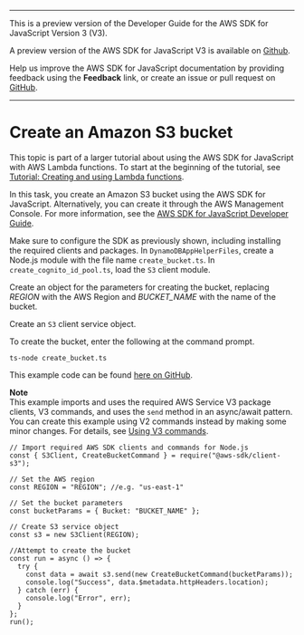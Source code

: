 --------

This is a preview version of the Developer Guide for the AWS SDK for JavaScript Version 3 \(V3\)\.

A preview version of the AWS SDK for JavaScript V3 is available on [Github](https://github.com/aws/aws-sdk-js-v3)\.

Help us improve the AWS SDK for JavaScript documentation by providing feedback using the **Feedback** link, or create an issue or pull request on [GitHub](https://github.com/awsdocs/aws-sdk-for-javascript-v3)\.

--------

# Create an Amazon S3 bucket<a name="s3-crossservices-adddata-create-bucket"></a>

This topic is part of a larger tutorial about using the AWS SDK for JavaScript with AWS Lambda functions\. To start at the beginning of the tutorial, see [Tutorial: Creating and using Lambda functions](https://docs.aws.amazon.com/sdk-for-javascript/v2/developer-guide/sdk-cross-service-example-submitting-data.html)\. 

In this task, you create an Amazon S3 bucket using the AWS SDK for JavaScript\. Alternatively, you can create it through the AWS Management Console\. For more information, see the [AWS SDK for JavaScript Developer Guide](https://docs.aws.amazon.com/AmazonS3/latest/user-guide/create-bucket.html)\. 

Make sure to configure the SDK as previously shown, including installing the required clients and packages\. In `DynamoDBAppHelperFiles`, create a Node\.js module with the file name `create_bucket.ts`\. In `create_cognito_id_pool.ts`, load the `S3` client module\.

Create an object for the parameters for creating the bucket, replacing *REGION* with the AWS Region and *BUCKET\_NAME* with the name of the bucket\.

Create an `S3` client service object\.

To create the bucket, enter the following at the command prompt\.

```
ts-node create_bucket.ts
```

This example code can be found [here on GitHub](https://github.com/awsdocs/aws-doc-sdk-examples/blob/master/javascriptv3/example_code/cross-services/submit-data-app/src/dynamoAppHelperFiles/create-bucket.ts)\.

**Note**  
This example imports and uses the required AWS Service V3 package clients, V3 commands, and uses the `send` method in an async/await pattern\. You can create this example using V2 commands instead by making some minor changes\. For details, see [Using V3 commands](welcome.md#using_v3_commands)\.

```
// Import required AWS SDK clients and commands for Node.js
const { S3Client, CreateBucketCommand } = require("@aws-sdk/client-s3");

// Set the AWS region
const REGION = "REGION"; //e.g. "us-east-1"

// Set the bucket parameters
const bucketParams = { Bucket: "BUCKET_NAME" };

// Create S3 service object
const s3 = new S3Client(REGION);

//Attempt to create the bucket
const run = async () => {
  try {
    const data = await s3.send(new CreateBucketCommand(bucketParams));
    console.log("Success", data.$metadata.httpHeaders.location);
  } catch (err) {
    console.log("Error", err);
  }
};
run();
```